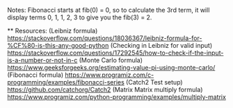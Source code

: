 
Notes: 
Fibonacci starts at fib(0) = 0, so to calculate the 3rd term, it will display terms 0, 1, 1, 2, 3 to give you the fib(3) = 2.

** Resources:
(Leibniz formula) https://stackoverflow.com/questions/18036367/leibniz-formula-for-%CF%80-is-this-any-good-python
(Checking in Leibniz for valid input) https://stackoverflow.com/questions/17292545/how-to-check-if-the-input-is-a-number-or-not-in-c
(Monte Carlo formula) https://www.geeksforgeeks.org/estimating-value-pi-using-monte-carlo/
(Fibonacci formula) https://www.programiz.com/c-programming/examples/fibonacci-series
(Catch2 Test setup) https://github.com/catchorg/Catch2
(Matrix Matrix multiply formula) https://www.programiz.com/python-programming/examples/multiply-matrix
